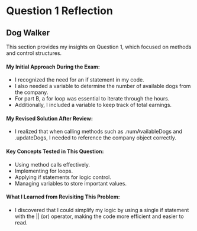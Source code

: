 # Question 1 Reflection

## Dog Walker

This section provides my insights on Question 1, which focused on methods and control structures.

#### My Initial Approach During the Exam:

- I recognized the need for an if statement in my code.
- I also needed a variable to determine the number of available dogs from the company.
- For part B, a for loop was essential to iterate through the hours.
- Additionally, I included a variable to keep track of total earnings.

#### My Revised Solution After Review:

- I realized that when calling methods such as .numAvailableDogs and .updateDogs, I needed to reference the company object correctly.

#### Key Concepts Tested in This Question:

- Using method calls effectively.
- Implementing for loops.
- Applying if statements for logic control.
- Managing variables to store important values.

#### What I Learned from Revisiting This Problem:

- I discovered that I could simplify my logic by using a single if statement with the || (or) operator, making the code more efficient and easier to read.

